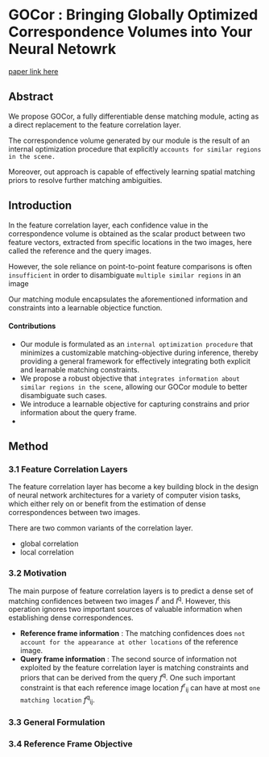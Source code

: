 
# GOCor : Bringing Globally Optimized Correspondence Volumes into Your Neural Netowrk

[paper link here](https://papers.nips.cc/paper/2020/file/a4a8a3I750a23de2da88ef6a491dfd5c-Paper.pdf)

## Abstract

We propose GOCor, a fully differentiable dense matching module, acting as a direct replacement
to the feature correlation layer.

The correspondence volume generated by our module is the result of an internal optimization procedure that
explicitly `accounts for similar regions in the scene.`

Moreover, out approach is capable of effectively learning spatial matching priors to resolve further matching
ambiguities.

## Introduction

In the feature correlation layer, each confidence value in the correspondence volume is obtained as
the scalar product between two feature vectors, extracted from specific locations in the two images,
here called the reference and the query images.

However, the sole reliance on point-to-point feature comparisons is often `insufficient` in order to disambiguate
`multiple similar regions` in an image

Our matching module encapsulates the aforementioned information and constraints into a learnable objectice function.

#### Contributions

* Our module is formulated as an `internal optimization procedure` that minimizes a customizable matching-objective during
inference, thereby providing a general framework for effectively integrating both explicit and learnable matching constraints.
* We propose a robust objective that `integrates information about similar regions in the scene`, allowing our GOCor module to
better disambiguate such cases.
* We introduce a learnable objective for capturing constrains and prior information about the query frame.
* 

## Method

### 3.1 Feature Correlation Layers

The feature correlation layer has become a key building block in the design of neural network architectures for a variety
of computer vision tasks, which either rely on or benefit from the estimation of dense correspondences between two images.

There are two common variants of the correlation layer.
* global correlation
* local correlation

### 3.2 Motivation

The main purpose of feature correlation layers is to predict a dense set of matching confidences between two images
*I*<sup>r</sup> and *I*<sup>q</sup>. However, this operation ignores two important sources of valuable information
when establishing dense correspondences.

* **Reference frame information** : The matching confidences  does `not account for the appearance at other locations`
of the reference image.
* **Query frame information** : The second source of information not exploited by the feature correlation layer is
matching constraints and priors that can be derived from the query *f*<sup>q</sup>. One such important constraint
is that each reference image location *f*<sup>r</sup><sub>ij</sub> can have at most `one matching location`
*f*<sup>q</sup><sub>ij</sub>.

### 3.3 General Formulation



### 3.4 Reference Frame Objective




